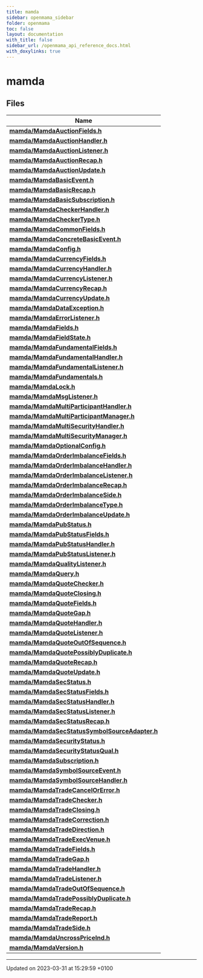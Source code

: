 ```yaml
---
title: mamda
sidebar: openmama_sidebar
folder: openmama
toc: false
layout: documentation
with_title: false
sidebar_url: /openmama_api_reference_docs.html
with_doxylinks: true
---
```


# mamda



## Files

| Name           |
| -------------- |
| **[mamda/MamdaAuctionFields.h](MamdaAuctionFields_8h.html#file-mamdaauctionfields.h)**  |
| **[mamda/MamdaAuctionHandler.h](MamdaAuctionHandler_8h.html#file-mamdaauctionhandler.h)**  |
| **[mamda/MamdaAuctionListener.h](MamdaAuctionListener_8h.html#file-mamdaauctionlistener.h)**  |
| **[mamda/MamdaAuctionRecap.h](MamdaAuctionRecap_8h.html#file-mamdaauctionrecap.h)**  |
| **[mamda/MamdaAuctionUpdate.h](MamdaAuctionUpdate_8h.html#file-mamdaauctionupdate.h)**  |
| **[mamda/MamdaBasicEvent.h](MamdaBasicEvent_8h.html#file-mamdabasicevent.h)**  |
| **[mamda/MamdaBasicRecap.h](MamdaBasicRecap_8h.html#file-mamdabasicrecap.h)**  |
| **[mamda/MamdaBasicSubscription.h](MamdaBasicSubscription_8h.html#file-mamdabasicsubscription.h)**  |
| **[mamda/MamdaCheckerHandler.h](MamdaCheckerHandler_8h.html#file-mamdacheckerhandler.h)**  |
| **[mamda/MamdaCheckerType.h](MamdaCheckerType_8h.html#file-mamdacheckertype.h)**  |
| **[mamda/MamdaCommonFields.h](MamdaCommonFields_8h.html#file-mamdacommonfields.h)**  |
| **[mamda/MamdaConcreteBasicEvent.h](MamdaConcreteBasicEvent_8h.html#file-mamdaconcretebasicevent.h)**  |
| **[mamda/MamdaConfig.h](MamdaConfig_8h.html#file-mamdaconfig.h)**  |
| **[mamda/MamdaCurrencyFields.h](MamdaCurrencyFields_8h.html#file-mamdacurrencyfields.h)**  |
| **[mamda/MamdaCurrencyHandler.h](MamdaCurrencyHandler_8h.html#file-mamdacurrencyhandler.h)**  |
| **[mamda/MamdaCurrencyListener.h](MamdaCurrencyListener_8h.html#file-mamdacurrencylistener.h)**  |
| **[mamda/MamdaCurrencyRecap.h](MamdaCurrencyRecap_8h.html#file-mamdacurrencyrecap.h)**  |
| **[mamda/MamdaCurrencyUpdate.h](MamdaCurrencyUpdate_8h.html#file-mamdacurrencyupdate.h)**  |
| **[mamda/MamdaDataException.h](MamdaDataException_8h.html#file-mamdadataexception.h)**  |
| **[mamda/MamdaErrorListener.h](MamdaErrorListener_8h.html#file-mamdaerrorlistener.h)**  |
| **[mamda/MamdaFields.h](MamdaFields_8h.html#file-mamdafields.h)**  |
| **[mamda/MamdaFieldState.h](MamdaFieldState_8h.html#file-mamdafieldstate.h)**  |
| **[mamda/MamdaFundamentalFields.h](MamdaFundamentalFields_8h.html#file-mamdafundamentalfields.h)**  |
| **[mamda/MamdaFundamentalHandler.h](MamdaFundamentalHandler_8h.html#file-mamdafundamentalhandler.h)**  |
| **[mamda/MamdaFundamentalListener.h](MamdaFundamentalListener_8h.html#file-mamdafundamentallistener.h)**  |
| **[mamda/MamdaFundamentals.h](MamdaFundamentals_8h.html#file-mamdafundamentals.h)**  |
| **[mamda/MamdaLock.h](MamdaLock_8h.html#file-mamdalock.h)**  |
| **[mamda/MamdaMsgListener.h](MamdaMsgListener_8h.html#file-mamdamsglistener.h)**  |
| **[mamda/MamdaMultiParticipantHandler.h](MamdaMultiParticipantHandler_8h.html#file-mamdamultiparticipanthandler.h)**  |
| **[mamda/MamdaMultiParticipantManager.h](MamdaMultiParticipantManager_8h.html#file-mamdamultiparticipantmanager.h)**  |
| **[mamda/MamdaMultiSecurityHandler.h](MamdaMultiSecurityHandler_8h.html#file-mamdamultisecurityhandler.h)**  |
| **[mamda/MamdaMultiSecurityManager.h](MamdaMultiSecurityManager_8h.html#file-mamdamultisecuritymanager.h)**  |
| **[mamda/MamdaOptionalConfig.h](MamdaOptionalConfig_8h.html#file-mamdaoptionalconfig.h)**  |
| **[mamda/MamdaOrderImbalanceFields.h](MamdaOrderImbalanceFields_8h.html#file-mamdaorderimbalancefields.h)**  |
| **[mamda/MamdaOrderImbalanceHandler.h](MamdaOrderImbalanceHandler_8h.html#file-mamdaorderimbalancehandler.h)**  |
| **[mamda/MamdaOrderImbalanceListener.h](MamdaOrderImbalanceListener_8h.html#file-mamdaorderimbalancelistener.h)**  |
| **[mamda/MamdaOrderImbalanceRecap.h](MamdaOrderImbalanceRecap_8h.html#file-mamdaorderimbalancerecap.h)**  |
| **[mamda/MamdaOrderImbalanceSide.h](MamdaOrderImbalanceSide_8h.html#file-mamdaorderimbalanceside.h)**  |
| **[mamda/MamdaOrderImbalanceType.h](MamdaOrderImbalanceType_8h.html#file-mamdaorderimbalancetype.h)**  |
| **[mamda/MamdaOrderImbalanceUpdate.h](MamdaOrderImbalanceUpdate_8h.html#file-mamdaorderimbalanceupdate.h)**  |
| **[mamda/MamdaPubStatus.h](MamdaPubStatus_8h.html#file-mamdapubstatus.h)**  |
| **[mamda/MamdaPubStatusFields.h](MamdaPubStatusFields_8h.html#file-mamdapubstatusfields.h)**  |
| **[mamda/MamdaPubStatusHandler.h](MamdaPubStatusHandler_8h.html#file-mamdapubstatushandler.h)**  |
| **[mamda/MamdaPubStatusListener.h](MamdaPubStatusListener_8h.html#file-mamdapubstatuslistener.h)**  |
| **[mamda/MamdaQualityListener.h](MamdaQualityListener_8h.html#file-mamdaqualitylistener.h)**  |
| **[mamda/MamdaQuery.h](MamdaQuery_8h.html#file-mamdaquery.h)**  |
| **[mamda/MamdaQuoteChecker.h](MamdaQuoteChecker_8h.html#file-mamdaquotechecker.h)**  |
| **[mamda/MamdaQuoteClosing.h](MamdaQuoteClosing_8h.html#file-mamdaquoteclosing.h)**  |
| **[mamda/MamdaQuoteFields.h](MamdaQuoteFields_8h.html#file-mamdaquotefields.h)**  |
| **[mamda/MamdaQuoteGap.h](MamdaQuoteGap_8h.html#file-mamdaquotegap.h)**  |
| **[mamda/MamdaQuoteHandler.h](MamdaQuoteHandler_8h.html#file-mamdaquotehandler.h)**  |
| **[mamda/MamdaQuoteListener.h](MamdaQuoteListener_8h.html#file-mamdaquotelistener.h)**  |
| **[mamda/MamdaQuoteOutOfSequence.h](MamdaQuoteOutOfSequence_8h.html#file-mamdaquoteoutofsequence.h)**  |
| **[mamda/MamdaQuotePossiblyDuplicate.h](MamdaQuotePossiblyDuplicate_8h.html#file-mamdaquotepossiblyduplicate.h)**  |
| **[mamda/MamdaQuoteRecap.h](MamdaQuoteRecap_8h.html#file-mamdaquoterecap.h)**  |
| **[mamda/MamdaQuoteUpdate.h](MamdaQuoteUpdate_8h.html#file-mamdaquoteupdate.h)**  |
| **[mamda/MamdaSecStatus.h](MamdaSecStatus_8h.html#file-mamdasecstatus.h)**  |
| **[mamda/MamdaSecStatusFields.h](MamdaSecStatusFields_8h.html#file-mamdasecstatusfields.h)**  |
| **[mamda/MamdaSecStatusHandler.h](MamdaSecStatusHandler_8h.html#file-mamdasecstatushandler.h)**  |
| **[mamda/MamdaSecStatusListener.h](MamdaSecStatusListener_8h.html#file-mamdasecstatuslistener.h)**  |
| **[mamda/MamdaSecStatusRecap.h](MamdaSecStatusRecap_8h.html#file-mamdasecstatusrecap.h)**  |
| **[mamda/MamdaSecStatusSymbolSourceAdapter.h](MamdaSecStatusSymbolSourceAdapter_8h.html#file-mamdasecstatussymbolsourceadapter.h)**  |
| **[mamda/MamdaSecurityStatus.h](MamdaSecurityStatus_8h.html#file-mamdasecuritystatus.h)**  |
| **[mamda/MamdaSecurityStatusQual.h](MamdaSecurityStatusQual_8h.html#file-mamdasecuritystatusqual.h)**  |
| **[mamda/MamdaSubscription.h](MamdaSubscription_8h.html#file-mamdasubscription.h)**  |
| **[mamda/MamdaSymbolSourceEvent.h](MamdaSymbolSourceEvent_8h.html#file-mamdasymbolsourceevent.h)**  |
| **[mamda/MamdaSymbolSourceHandler.h](MamdaSymbolSourceHandler_8h.html#file-mamdasymbolsourcehandler.h)**  |
| **[mamda/MamdaTradeCancelOrError.h](MamdaTradeCancelOrError_8h.html#file-mamdatradecancelorerror.h)**  |
| **[mamda/MamdaTradeChecker.h](MamdaTradeChecker_8h.html#file-mamdatradechecker.h)**  |
| **[mamda/MamdaTradeClosing.h](MamdaTradeClosing_8h.html#file-mamdatradeclosing.h)**  |
| **[mamda/MamdaTradeCorrection.h](MamdaTradeCorrection_8h.html#file-mamdatradecorrection.h)**  |
| **[mamda/MamdaTradeDirection.h](MamdaTradeDirection_8h.html#file-mamdatradedirection.h)**  |
| **[mamda/MamdaTradeExecVenue.h](MamdaTradeExecVenue_8h.html#file-mamdatradeexecvenue.h)**  |
| **[mamda/MamdaTradeFields.h](MamdaTradeFields_8h.html#file-mamdatradefields.h)**  |
| **[mamda/MamdaTradeGap.h](MamdaTradeGap_8h.html#file-mamdatradegap.h)**  |
| **[mamda/MamdaTradeHandler.h](MamdaTradeHandler_8h.html#file-mamdatradehandler.h)**  |
| **[mamda/MamdaTradeListener.h](MamdaTradeListener_8h.html#file-mamdatradelistener.h)**  |
| **[mamda/MamdaTradeOutOfSequence.h](MamdaTradeOutOfSequence_8h.html#file-mamdatradeoutofsequence.h)**  |
| **[mamda/MamdaTradePossiblyDuplicate.h](MamdaTradePossiblyDuplicate_8h.html#file-mamdatradepossiblyduplicate.h)**  |
| **[mamda/MamdaTradeRecap.h](MamdaTradeRecap_8h.html#file-mamdatraderecap.h)**  |
| **[mamda/MamdaTradeReport.h](MamdaTradeReport_8h.html#file-mamdatradereport.h)**  |
| **[mamda/MamdaTradeSide.h](MamdaTradeSide_8h.html#file-mamdatradeside.h)**  |
| **[mamda/MamdaUncrossPriceInd.h](MamdaUncrossPriceInd_8h.html#file-mamdauncrosspriceind.h)**  |
| **[mamda/MamdaVersion.h](MamdaVersion_8h.html#file-mamdaversion.h)**  |






-------------------------------

Updated on 2023-03-31 at 15:29:59 +0100

